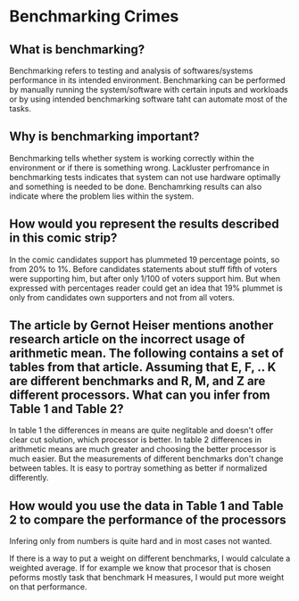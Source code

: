 # Benchmarking Crimes

## What is benchmarking?

Benchmarking refers to testing and analysis of softwares/systems performance in its intended environment.
Benchmarking can be performed by manually running the system/software with certain inputs and workloads or by using intended benchmarking software taht can automate most of the tasks.

## Why is benchmarking important?

Benchmarking tells whether system is working correctly within the environment or if there is something wrong.
Lackluster perfromance in benchmarking tests indicates that system can not use hardware optimally and something is needed to be done.
Benchamrking results can also indicate where the problem lies within the system.

## How would you represent the results described in this comic strip?

In the comic candidates support has plummeted 19 percentage points, so from 20% to 1%. Before candidates statements about stuff fifth of voters were supporting him, but after only 1/100 of voters support him.
But when expressed with percentages reader could get an idea that 19% plummet is only from candidates own supporters and not from all voters.

## The article by Gernot Heiser mentions another research article on the incorrect usage of arithmetic mean. The following contains a set of tables from that article. Assuming that E, F, .. K are different benchmarks and R, M, and Z are different processors. What can you infer from Table 1 and Table 2?

In table 1 the differences in means are quite neglitable and doesn't offer clear cut solution, which processor is better. In table 2 differences in arithmetic means are
much greater and choosing the better processor is much easier. But the measurements of different benchmarks don't change between tables. It is easy to portray something
as better if normalized differently.

## How would you use the data in Table 1 and Table 2 to compare the performance of the processors

Infering only from numbers is quite hard and in most cases not wanted.

If there is a way to put a weight on different benchmarks, I would calculate a weighted average.
If for example we know that procesor that is chosen peforms mostly task that benchmark H measures, I would put more weight on that performance.
